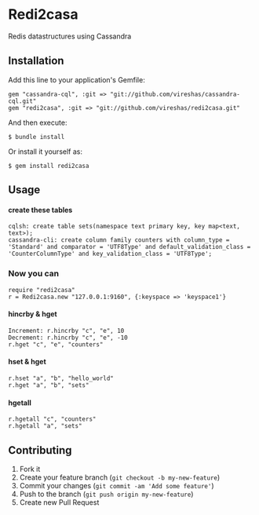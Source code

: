 # Redi2casa

Redis datastructures using Cassandra

## Installation

Add this line to your application's Gemfile:

    gem "cassandra-cql", :git => "git://github.com/vireshas/cassandra-cql.git"
    gem "redi2casa", :git => "git://github.com/vireshas/redi2casa.git"

And then execute:

    $ bundle install

Or install it yourself as:

    $ gem install redi2casa

## Usage
#### create these tables
    cqlsh: create table sets(namespace text primary key, key map<text, text>);
    cassandra-cli: create column family counters with column_type = 'Standard' and comparator = 'UTF8Type' and default_validation_class = 'CounterColumnType' and key_validation_class = 'UTF8Type';

### Now you can
    require "redi2casa"
    r = Redi2casa.new "127.0.0.1:9160", {:keyspace => 'keyspace1'}

#### hincrby & hget

    Increment: r.hincrby "c", "e", 10
    Decrement: r.hincrby "c", "e", -10
    r.hget "c", "e", "counters"

#### hset & hget

    r.hset "a", "b", "hello_world"
    r.hget "a", "b", "sets"

#### hgetall

    r.hgetall "c", "counters"
    r.hgetall "a", "sets"

## Contributing

1. Fork it
2. Create your feature branch (`git checkout -b my-new-feature`)
3. Commit your changes (`git commit -am 'Add some feature'`)
4. Push to the branch (`git push origin my-new-feature`)
5. Create new Pull Request
